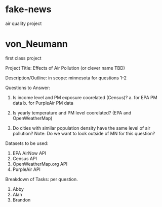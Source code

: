 # fake-news
air quality project

# von_Neumann
first class project

Project Title:
Effects of Air Pollution (or clever name TBD)

Description/Outline:
in scope: minnesota for questions 1-2

Questions to Answer:
1. Is income level and PM exposure coorelated (Census)?
  a. for EPA PM data
  b. for PurpleAir PM data
  
2. Is yearly temperature and PM level coorelated? (EPA and OpenWeatherMap)

3. Do cities with similar population density have the same level of air pollution?
  Note: Do we want to look outside of MN for this question?

Datasets to be used:

1. EPA AirNow API
2. Census API
3. OpenWeatherMap.org API
4. PurpleAir API

Breakdown of Tasks:
per question.

1. Abby
2. Alan
3. Brandon

